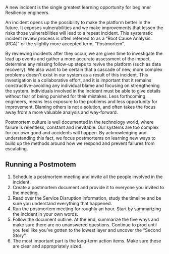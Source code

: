 A new incident is the single greatest learning opportunity for beginner Resiliency engineers.

An incident opens up the possibility to make the platform better in the future. It exposes vulnerabilities and we make improvements that lessen the risks those vulnerabilities will lead to a repeat incident. This systematic incident review process is often referred to as a “Root Cause Analysis (RCA)” or the slightly more accepted term, “Postmortem”.

By reviewing incidents after they occur, we are given time to investigate the lead up events and gather a more accurate assessment of the impact, determine any missing follow-up steps to revive the platform (such as data recovery). We also want to be certain that a cascade of new, more complex problems doesn't exist in our system as a result of this incident. This investigation is a collaborative effort, and it is important that it remains constructive–avoiding any individual blame and focusing on strengthening the system. Individuals involved in the incident must be able to give details without fear of being punished for their mistakes. Less forthcoming engineers, means less exposure to the problems and less opportunity for improvement. Blaming others is not a solution, and often takes the focus away from a more valuable analysis and way-forward.

Postmortem culture is well documented in the technology world, where failure is relentless, constant and inevitable. Our systems are too complex for our own good and accidents will happen. By acknowledging and understanding this fact, we focus postmortems on learning new ways to build up the methods around how we respond and prevent failures from escalating.

## Running a Postmotem

1. Schedule a postmortem meeting and invite all the people involved in the incident.
1. Create a postmortem document and provide it to everyone you invited to the meeting.
1. Read over the Service Disruption information, study the timeline and be sure you understand everything that happened.
1. Run the postmortem meeting for roughly an hour. Start by summarizing the incident in your own words.
1. Follow the document outline. At the end, summarize the five whys and make sure there are no unanswered questions. Continue to prod until you feel like you’ve gotten to the lowest layer and uncover the “Second Story”.
1. The most important part is the long-term action items. Make sure these are clear and appropriately sized.
